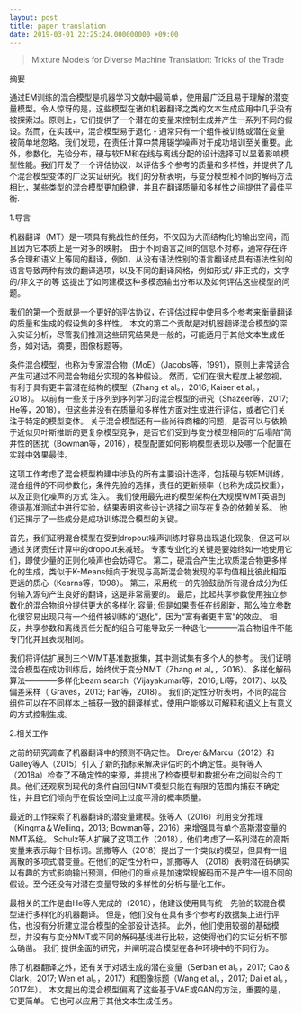 ```yaml
---
layout: post
title: paper translation 
date: 2019-03-01 22:25:24.000000000 +09:00
---
```


> Mixture Models for Diverse Machine Translation: Tricks of the Trade

摘要

通过EM训练的混合模型是机器学习文献中最简单，使用最广泛且易于理解的潜变量模型。令人惊讶的是，这些模型在诸如机器翻译之类的文本生成应用中几乎没有被探索过。原则上，它们提供了一个潜在的变量来控制生成并产生一系列不同的假设。然而，在实践中，混合模型易于退化 - 通常只有一个组件被训练或潜在变量被简单地忽略。我们发现，在责任计算中禁用辍学噪声对于成功培训至关重要。此外，参数化，先验分布，硬与软EM和在线与离线分配的设计选择可以显着影响模型性能。我们开发了一个评估协议，以评估多个参考的质量和多样性，并提供了几个混合模型变体的广泛实证研究。我们的分析表明，与变分模型和不同的解码方法相比，某些类型的混合模型更加稳健，并且在翻译质量和多样性之间提供了最佳平衡.

1.导言

机器翻译（MT）是一项具有挑战性的任务，不仅因为大而结构化的输出空间，而且因为它本质上是一对多的映射。 由于不同语言之间的信息不对称，通常存在许多合理和语义上等同的翻译，例如，从没有语法性别的语言翻译成具有语法性别的语言导致两种有效的翻译选项，以及不同的翻译风格，例如形式/ 非正式的，文字的/非文字的等
这提出了如何建模这种多模态输出分布以及如何评估这些模型的问题。

我们的第一个贡献是一个更好的评估协议，在评估过程中使用多个参考来衡量翻译的质量和生成的假设集的多样性。 本文的第二个贡献是对机器翻译混合模型的深入实证分析，尽管我们推测这些研究结果是一般的，可能适用于其他文本生成任务，如对话，摘要，图像标题等。

条件混合模型，也称为专家混合物（MoE）（Jacobs等，1991），原则上非常适合产生可通过不同混合物组分实现的各种假设。 然而，它们在很大程度上被忽视，有利于具有更丰富潜在结构的模型（Zhang et al。，2016; Kaiser et al。，2018）。 以前有一些关于序列到序列学习的混合模型的研究（Shazeer等，2017; He等，2018），但这些并没有在质量和多样性方面对生成进行评估，或者它们关注于特定的模型变体。 关于混合模型还有一些尚待商榷的问题，是否可以与依赖于近似贝叶斯推断的更复杂模型竞争，是否它们受到与变分模型相同的“后塌陷”简并性的困扰（Bowman等，2016），模型配置如何影响模型表现以及哪一个配置在实践中效果最佳。

这项工作考虑了混合模型构建中涉及的所有主要设计选择，包括硬与软EM训练，混合组件的不同参数化，条件先验的选择，责任的更新频率（也称为成员权重），以及正则化噪声的方式 注入。 我们使用最先进的模型架构在大规模WMT英语到德语基准测试中进行实验，结果表明这些设计选择之间存在复杂的依赖关系。
他们还揭示了一些成分是成功训练混合模型的关键。

首先，我们证明混合模型在受到dropout噪声训练时容易出现退化现象，但这可以通过关闭责任计算中的dropout来减轻。 专家专业化的关键是要始终如一地使用它们，即使少量的正则化噪声也会妨碍它。
第二，硬混合产生比软质混合物更多样化的生成，类似于K-Means倾向于发现与高斯混合物发现的平均值相比彼此相距更远的质心（Kearns等，1998）。 第三，采用统一的先验鼓励所有混合成分为任何输入源句产生良好的翻译，这是非常需要的。 最后，比起共享参数使用独立参数化的混合物组分提供更大的多样化
容量; 但是如果责任在线刷新，那么独立参数化很容易出现只有一个组件被训练的“退化”，因为“富有者更丰富”的效应。 相反，共享参数和离线责任分配的组合可能导致另一种退化————混合物组件不能专门化并且表现相同。

我们将评估扩展到三个WMT基准数据集，其中测试集有多个人的参考。 我们证明混合模型在成功训练后，始终优于变分NMT（Zhang et al。，2016）、多样化解码算法————多样化beam search（Vijayakumar等，2016; Li等，2017）、以及偏差采样（ Graves，2013; Fan等，2018）。 我们的定性分析表明，不同的混合组件可以在不同样本上捕获一致的翻译样式，使用户能够以可解释和语义上有意义的方式控制生成。

2.相关工作

之前的研究调查了机器翻译中的预测不确定性。 Dreyer＆Marcu（2012）和Galley等人（2015）引入了新的指标来解决评估时的不确定性。奥特等人（2018a）检查了不确定性的来源，并提出了检查模型和数据分布之间拟合的工具。他们还观察到现代的条件自回归NMT模型只能在有限的范围内捕获不确定性，并且它们倾向于在假设空间上过度平滑的概率质量。

最近的工作探索了机器翻译的潜变量建模。张等人（2016）利用变分推理（Kingma＆Welling，2013; Bowman等，2016）来增强具有单个高斯潜变量的NMT系统。 Schulz等人扩展了这项工作（2018），他们考虑了一系列潜在的高斯变量来表示每个目标词。凯撒等人（2018）提出了一个类似的模型，但具有一组离散的多项式潜变量。在他们的定性分析中，凯撒等人
（2018）表明潜在码确实以有趣的方式影响输出预测，但他们的重点是加速常规解码而不是产生一组不同的假设。至今还没有对潜在变量导致的多样性的分析与量化工作。

最相关的工作是由He等人完成的（2018），他建议使用具有统一先验的软混合模型进行多样化的机器翻译。 但是，他们没有在具有多个参考的数据集上进行评估，也没有分析建立混合模型的全部设计选择。 此外，他们使用较弱的基础模型，并没有与变分NMT或不同的解码基线进行比较，这使得他们的实证分析不那么确凿。 我们
提供全面的研究，并阐明混合模型在各种环境中的不同行为。

除了机器翻译之外，还有关于对话生成的潜在变量（Serban et al。，2017; Cao＆Clark，2017; Wen et al。，2017）和图像标题（Wang et al。，2017; Dai et al。，2017年）。 本文提出的混合模型偏离了这些基于VAE或GAN的方法，重要的是，它更简单。 它也可以应用于其他文本生成任务。


